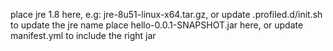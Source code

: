 place jre 1.8 here, e.g: jre-8u51-linux-x64.tar.gz, or update .profiled.d/init.sh to update the jre name
place hello-0.0.1-SNAPSHOT.jar here, or update manifest.yml to include the right jar
